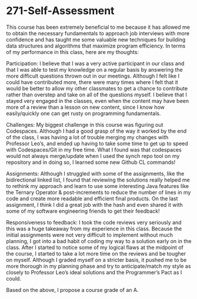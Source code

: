 # 271-Self-Assessment

This course has been extremely beneficial to me because it has allowed me to obtain the necessary fundamentals to approach job interviews with more confidence and has taught me 
some valuable new techniques for building data structures and algorithms that maximize program efficiency. In terms of my performance in this class, here are my thoughts:

Participation: I believe that I was a very active participant in our class and that I was able to test my knowledge on a regular basis by answering the more difficult questions thrown out in our meetings. Although I felt like I could have contributed more, there were many times where I felt that it would be better to allow my other classmates to get a chance to contribute rather than overstep and take on all of the questions myself. I believe that I stayed very engaged in the classes, even when the content may have been more of a review than a lesson on new content, since I know how easily/quickly one can get rusty on programming fundamentals.

Challenges: My biggest challenge in this course was figuring out Codespaces. Although I had a good grasp of the way it worked by the end of the class, I was having a lot of trouble merging my changes with Professor Leo’s, and ended up having to take some time to get up to speed with Codespaces/Git in my free time. What I found was that codespaces would not always merge/update when I used the synch repo tool on my repository and in doing so, I learned some new Github CL commands!

Assignments: Although I struggled with some of the assignments, like the bidirectional linked list, I found that reviewing the solutions really helped me to rethink my approach and learn to use some interesting Java features like the Ternary Operator & post-increments to reduce the number of lines in my code and create more readable and efficient final products. On the last assignment, I think I did a great job with the hash and even shared it with some of my software engineering friends to get their feedback!

Responsiveness to feedback: I took the code reviews very seriously and this was a huge takeaway from my experience in this class. Because the initial assignments were not very difficult to implement without much planning, I got into a bad habit of coding my way to a solution early on in the class. After I started to notice some of my logical flaws at the midpoint of the course, I started to take a lot more time on the reviews and be tougher on myself. Although I graded myself on a stricter basis, it pushed me to be more thorough in my planning phase and try to anticipate/match my style as closely to Professor Leo’s ideal solutions and the Programmer’s Pact as I could.



Based on the above, I propose a course grade of an A.


